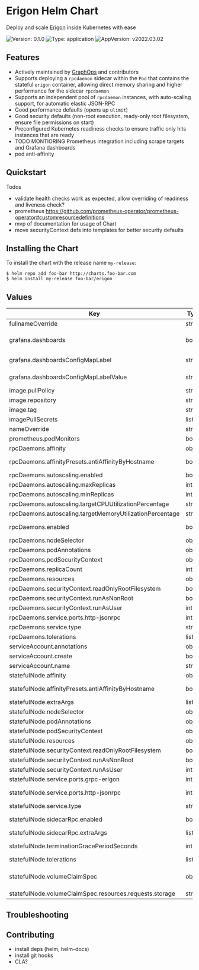 # Erigon Helm Chart

Deploy and scale [Erigon](https://github.com/ledgerwatch/erigon) inside Kubernetes with ease

![Version: 0.1.0](https://img.shields.io/badge/Version-0.1.0-informational?style=flat-square) ![Type: application](https://img.shields.io/badge/Type-application-informational?style=flat-square) ![AppVersion: v2022.03.02](https://img.shields.io/badge/AppVersion-v2022.03.02-informational?style=flat-square)

## Features

- Actively maintained by [GraphOps](https://graphops.xyz) and contributors
- Supports deploying a `rpcdaemon` sidecar within the `Pod` that contains the stateful `erigon` container, allowing direct memory sharing and higher performance for the sidecar `rpcdaemon`
- Supports an independent pool of `rpcdaemon` instances, with auto-scaling support, for automatic elastic JSON-RPC
- Good performance defaults (opens up `ulimit`)
- Good security defaults (non-root execution, ready-only root filesystem, ensure file permissions on start)
- Preconfigured Kubernetes readiness checks to ensure traffic only hits instances that are ready
- TODO MONTIORING Prometheus integration including scrape targets and Grafana dashboards
- pod anti-affinity

## Quickstart

Todos
- validate health checks work as expected, allow overriding of readiness and liveness check?
- prometheus https://github.com/prometheus-operator/prometheus-operator#customresourcedefinitions
- mvp of documentation for usage of Chart
- move securityContext defs into templates for better security defaults

## Installing the Chart

To install the chart with the release name `my-release`:

```console
$ helm repo add foo-bar http://charts.foo-bar.com
$ helm install my-release foo-bar/erigon
```

## Values

| Key | Type | Default | Description |
|-----|------|---------|-------------|
| fullnameOverride | string | `""` |  |
| grafana.dashboards | bool | `false` | Enable creation of Grafana dashboards. [Grafana chart](https://github.com/grafana/helm-charts/tree/main/charts/grafana#grafana-helm-chart) must be configured to search this namespace, see `sidecar.dashboards.searchNamespace` |
| grafana.dashboardsConfigMapLabel | string | `"grafana_dashboard"` | Must match `sidecar.dashboards.label` value for the [Grafana chart](https://github.com/grafana/helm-charts/tree/main/charts/grafana#grafana-helm-chart) |
| grafana.dashboardsConfigMapLabelValue | string | `""` | Must match `sidecar.dashboards.labelValue` value for the [Grafana chart](https://github.com/grafana/helm-charts/tree/main/charts/grafana#grafana-helm-chart) |
| image.pullPolicy | string | `"IfNotPresent"` |  |
| image.repository | string | `"thorax/erigon"` | Image for Erigon |
| image.tag | string | Chart.appVersion | Overrides the image tag |
| imagePullSecrets | list | `[]` | Pull secrets required to fetch the Image |
| nameOverride | string | `""` |  |
| prometheus.podMonitors | bool | `true` | Enable monitoring by creating PodMonitor CRDs |
| rpcDaemons.affinity | object | `{}` |  |
| rpcDaemons.affinityPresets.antiAffinityByHostname | bool | `true` | Configure anti-affinity rules to prevent multiple Erigon instances on the same host |
| rpcDaemons.autoscaling.enabled | bool | `false` | Enable auto-scaling of the rpcdaemons Deployment |
| rpcDaemons.autoscaling.maxReplicas | int | `100` |  |
| rpcDaemons.autoscaling.minReplicas | int | `1` | Minimum number of replicas |
| rpcDaemons.autoscaling.targetCPUUtilizationPercentage | string | `nil` |  |
| rpcDaemons.autoscaling.targetMemoryUtilizationPercentage | string | `nil` |  |
| rpcDaemons.enabled | bool | `false` | Enable a Deployment of rpcdaemons that can be scaled independently |
| rpcDaemons.nodeSelector | object | `{}` |  |
| rpcDaemons.podAnnotations | object | `{}` |  |
| rpcDaemons.podSecurityContext | object | `{}` |  |
| rpcDaemons.replicaCount | int | `1` | Number of rpcdaemons to run |
| rpcDaemons.resources | object | `{}` |  |
| rpcDaemons.securityContext.readOnlyRootFilesystem | bool | `true` |  |
| rpcDaemons.securityContext.runAsNonRoot | bool | `true` |  |
| rpcDaemons.securityContext.runAsUser | int | `1000` |  |
| rpcDaemons.service.ports.http-jsonrpc | int | `8545` | Service Port to expose rpcdaemons JSON-RPC interface on |
| rpcDaemons.service.type | string | `"ClusterIP"` |  |
| rpcDaemons.tolerations | list | `[]` |  |
| serviceAccount.annotations | object | `{}` |  |
| serviceAccount.create | bool | `true` |  |
| serviceAccount.name | string | `""` |  |
| statefulNode.affinity | object | `{}` |  |
| statefulNode.affinityPresets.antiAffinityByHostname | bool | `true` | Configure anti-affinity rules to prevent multiple Erigon instances on the same host |
| statefulNode.extraArgs | list | `[]` | Additional CLI arguments to pass to `erigon` |
| statefulNode.nodeSelector | object | `{}` |  |
| statefulNode.podAnnotations | object | `{}` | Annotations to attach to the Pod |
| statefulNode.podSecurityContext | object | `{}` |  |
| statefulNode.resources | object | `{}` |  |
| statefulNode.securityContext.readOnlyRootFilesystem | bool | `true` |  |
| statefulNode.securityContext.runAsNonRoot | bool | `true` |  |
| statefulNode.securityContext.runAsUser | int | `1000` |  |
| statefulNode.service.ports.grpc-erigon | int | `9090` | Service Port to expose Erigon GRPC interface on |
| statefulNode.service.ports.http-jsonrpc | int | `8545` | Service Port to expose sidecar rpcdaemon JSON-RPC interface on (if enabled) |
| statefulNode.service.type | string | `"ClusterIP"` |  |
| statefulNode.sidecarRpc.enabled | bool | `true` | Enables a high-performance sidecar rpcdaemon container inside the Erigon pod |
| statefulNode.sidecarRpc.extraArgs | list | `["--http.api=eth,debug,net,trace"]` | Additional CLI arguments to pass to rpcdaemon |
| statefulNode.terminationGracePeriodSeconds | int | `300` | Amount of time to wait before force-killing the Erigon process |
| statefulNode.tolerations | list | `[]` |  |
| statefulNode.volumeClaimSpec | object | `{"accessModes":["ReadWriteOnce"],"resources":{"requests":{"storage":"1024Gi"}},"storageClassName":"default"}` | PersistentVolumeClaimSpec for Erigon storage, see https://kubernetes.io/docs/reference/generated/kubernetes-api/v1.23/#persistentvolumeclaimspec-v1-core |
| statefulNode.volumeClaimSpec.resources.requests.storage | string | `"1024Gi"` | The amount of disk space to provision for Erigon |

## Troubleshooting

## Contributing

- install deps (helm, helm-docs)
- install git hooks
- CLA?